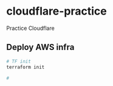 # cloudflare-practice
Practice Cloudflare

## Deploy AWS infra
```bash
# TF init
terraform init

#
```
